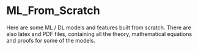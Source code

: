 # ML_From_Scratch
Here are some ML / DL models and features built from scratch. There are also latex and PDF files, containing all the theory, mathematical equations and proofs for some of the models.
